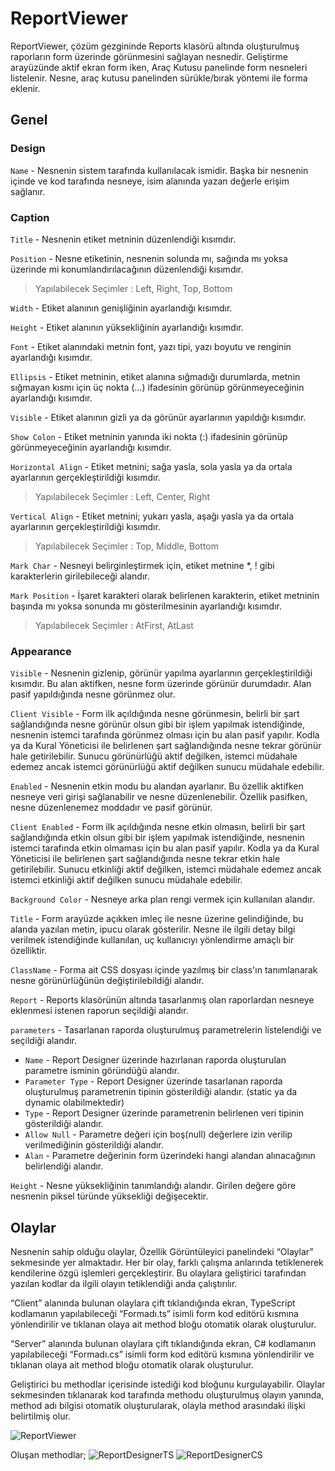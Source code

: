 ﻿# ReportViewer

ReportViewer, çözüm gezgininde Reports klasörü altında oluşturulmuş raporların form üzerinde görünmesini sağlayan nesnedir.
Geliştirme arayüzünde aktif ekran form iken, Araç Kutusu panelinde form nesneleri listelenir. Nesne, araç kutusu panelinden sürükle/bırak yöntemi ile forma eklenir.

## Genel[​](https://docs.bimser.net/docs/Synergy/CSP/ide-objects/form/advanced-form-controls/ReportViewer#genel "Başlığa doğrudan bağlantı")

### Design[​](https://docs.bimser.net/docs/Synergy/CSP/ide-objects/form/advanced-form-controls/ReportViewer#design "Başlığa doğrudan bağlantı")

`Name`  - Nesnenin sistem tarafında kullanılacak ismidir. Başka bir nesnenin içinde ve kod tarafında nesneye, isim alanında yazan değerle erişim sağlanır.

### Caption[​](https://docs.bimser.net/docs/Synergy/CSP/ide-objects/form/advanced-form-controls/ReportViewer#caption "Başlığa doğrudan bağlantı")

`Title`  - Nesnenin etiket metninin düzenlendiği kısımdır.

`Position`  - Nesne etiketinin, nesnenin solunda mı, sağında mı yoksa üzerinde mi konumlandırılacağının düzenlendiği kısımdır.

> Yapılabilecek Seçimler : Left, Right, Top, Bottom

`Width`  - Etiket alanının genişliğinin ayarlandığı kısımdır.

`Height`  - Etiket alanının yüksekliğinin ayarlandığı kısımdır.

`Font`  - Etiket alanındaki metnin font, yazı tipi, yazı boyutu ve renginin ayarlandığı kısımdır.

`Ellipsis`  - Etiket metninin, etiket alanına sığmadığı durumlarda, metnin sığmayan kısmı için üç nokta (…) ifadesinin görünüp görünmeyeceğinin ayarlandığı kısımdır.

`Visible`  - Etiket alanının gizli ya da görünür ayarlarının yapıldığı kısımdır.

`Show Colon`  - Etiket metninin yanında iki nokta (:) ifadesinin görünüp görünmeyeceğinin ayarlandığı kısımdır.

`Horizontal Align`  - Etiket metnini; sağa yasla, sola yasla ya da ortala ayarlarının gerçekleştirildiği kısımdır.

> Yapılabilecek Seçimler : Left, Center, Right

`Vertical Align`  - Etiket metnini; yukarı yasla, aşağı yasla ya da ortala ayarlarının gerçekleştirildiği kısımdır.

> Yapılabilecek Seçimler : Top, Middle, Bottom

`Mark Char`  - Nesneyi belirginleştirmek için, etiket metnine *, ! gibi karakterlerin girilebileceği alandır.

`Mark Position`  - İşaret karakteri olarak belirlenen karakterin, etiket metninin başında mı yoksa sonunda mı gösterilmesinin ayarlandığı kısımdır.

> Yapılabilecek Seçimler : AtFirst, AtLast

### Appearance[​](https://docs.bimser.net/docs/Synergy/CSP/ide-objects/form/advanced-form-controls/ReportViewer#appearance "Başlığa doğrudan bağlantı")

`Visible`  - Nesnenin gizlenip, görünür yapılma ayarlarının gerçekleştirildiği kısımdır. Bu alan aktifken, nesne form üzerinde görünür durumdadır. Alan pasif yapıldığında nesne görünmez olur.

`Client Visible`  - Form ilk açıldığında nesne görünmesin, belirli bir şart sağlandığında nesne görünür olsun gibi bir işlem yapılmak istendiğinde, nesnenin istemci tarafında görünmez olması için bu alan pasif yapılır. Kodla ya da Kural Yöneticisi ile belirlenen şart sağlandığında nesne tekrar görünür hale getirilebilir. Sunucu görünürlüğü aktif değilken, istemci müdahale edemez ancak istemci görünürlüğü aktif değilken sunucu müdahale edebilir.

`Enabled`  - Nesnenin etkin modu bu alandan ayarlanır. Bu özellik aktifken nesneye veri girişi sağlanabilir ve nesne düzenlenebilir. Özellik pasifken, nesne düzenlenemez moddadır ve pasif görünür.

`Client Enabled`  - Form ilk açıldığında nesne etkin olmasın, belirli bir şart sağlandığında etkin olsun gibi bir işlem yapılmak istendiğinde, nesnenin istemci tarafında etkin olmaması için bu alan pasif yapılır. Kodla ya da Kural Yöneticisi ile belirlenen şart sağlandığında nesne tekrar etkin hale getirilebilir. Sunucu etkinliği aktif değilken, istemci müdahale edemez ancak istemci etkinliği aktif değilken sunucu müdahale edebilir.

`Background Color`  - Nesneye arka plan rengi vermek için kullanılan alandır.

`Title`  - Form arayüzde açıkken imleç ile nesne üzerine gelindiğinde, bu alanda yazılan metin, ipucu olarak gösterilir. Nesne ile ilgili detay bilgi verilmek istendiğinde kullanılan, uç kullanıcıyı yönlendirme amaçlı bir özelliktir.

`ClassName`  - Forma ait CSS dosyası içinde yazılmış bir class'ın tanımlanarak nesne görünürlüğünün değiştirilebildiği alandır.

`Report` - Reports klasörünün altında tasarlanmış olan raporlardan nesneye eklenmesi istenen raporun seçildiği alandır.

`parameters` - Tasarlanan raporda oluşturulmuş parametrelerin listelendiği ve seçildiği alandır.
-   `Name`  - Report Designer üzerinde hazırlanan raporda oluşturulan parametre isminin göründüğü alandır. 
-   `Parameter Type`  - Report Designer üzerinde tasarlanan raporda oluşturulmuş parametrenin tipinin gösterildiği alandır. (static ya da dynamic olabilmektedir)
-   `Type`  -  Report Designer üzerinde parametrenin belirlenen veri tipinin gösterildiği alandır. 
-   `Allow Null` - Parametre değeri için boş(null) değerlere izin verilip verilmediğinin gösterildiği alandır.
-   `Alan` - Parametre değerinin form üzerindeki hangi alandan alınacağının belirlendiği alandır. 

`Height` -  Nesne yüksekliğinin tanımlandığı alandır. Girilen değere göre nesnenin piksel türünde yüksekliği değişecektir.

## Olaylar[​](https://docs.bimser.net/docs/Synergy/CSP/ide-objects/form/advanced-form-controls/ReportViewer#olaylar "Başlığa doğrudan bağlantı")

Nesnenin sahip olduğu olaylar, Özellik Görüntüleyici panelindeki “Olaylar” sekmesinde yer almaktadır. Her bir olay, farklı çalışma anlarında tetiklenerek kendilerine özgü işlemleri gerçekleştirir. Bu olaylara geliştirici tarafından yazılan kodlar da ilgili olayın tetiklendiği anda çalıştırılır.

“Client” alanında bulunan olaylara çift tıklandığında ekran, TypeScript kodlamanın yapılabileceği “Formadı.ts” isimli form kod editörü kısmına yönlendirilir ve tıklanan olaya ait method bloğu otomatik olarak oluşturulur.

“Server” alanında bulunan olaylara çift tıklandığında ekran, C# kodlamanın yapılabileceği “Formadı.cs” isimli form kod editörü kısmına yönlendirilir ve tıklanan olaya ait method bloğu otomatik olarak oluşturulur.

Geliştirici bu methodlar içerisinde istediği kod bloğunu kurgulayabilir. Olaylar sekmesinden tıklanarak kod tarafında methodu oluşturulmuş olayın yanında, method adı bilgisi otomatik oluşturularak, olayla method arasındaki ilişki belirtilmiş olur.

![ReportViewer](https://docsbimser.blob.core.windows.net/imagecontainer/ReportViewer-0febf810-ad62-460c-b2e8-96e05d999ba3.png)

Oluşan methodlar;
![ReportDesignerTS](https://docsbimser.blob.core.windows.net/imagecontainer/ReportViewerTS-a41bfcaf-8643-4cc6-82ac-8c4fb232a9ef.png)
![ReportDesignerCS](https://docsbimser.blob.core.windows.net/imagecontainer/ReportDesignerCs-09e8b47d-d6e1-4b6e-a594-3daffe051c4a.png)
